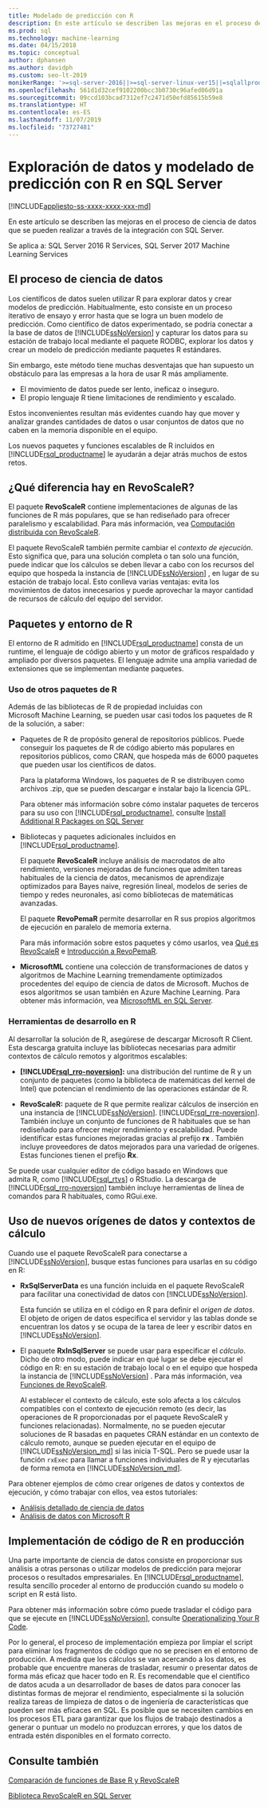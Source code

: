 ```yaml
---
title: Modelado de predicción con R
description: En este artículo se describen las mejoras en el proceso de ciencia de datos que se pueden realizar a través de la integración con SQL Server.
ms.prod: sql
ms.technology: machine-learning
ms.date: 04/15/2018
ms.topic: conceptual
author: dphansen
ms.author: davidph
ms.custom: seo-lt-2019
monikerRange: '>=sql-server-2016||>=sql-server-linux-ver15||=sqlallproducts-allversions'
ms.openlocfilehash: 561d1d32cef9102200bcc3b0730c96afed06d91a
ms.sourcegitcommit: 09ccd103bcad7312ef7c2471d50efd85615b59e8
ms.translationtype: HT
ms.contentlocale: es-ES
ms.lasthandoff: 11/07/2019
ms.locfileid: "73727481"
---
```

# <a name="data-exploration-and-predictive-modeling-with-r-in-sql-server"></a>Exploración de datos y modelado de predicción con R en SQL Server
[!INCLUDE[appliesto-ss-xxxx-xxxx-xxx-md](../../includes/appliesto-ss-xxxx-xxxx-xxx-md.md)]

En este artículo se describen las mejoras en el proceso de ciencia de datos que se pueden realizar a través de la integración con SQL Server.

Se aplica a: SQL Server 2016 R Services, SQL Server 2017 Machine Learning Services

## <a name="the-data-science-process"></a>El proceso de ciencia de datos

Los científicos de datos suelen utilizar R para explorar datos y crear modelos de predicción. Habitualmente, esto consiste en un proceso iterativo de ensayo y error hasta que se logra un buen modelo de predicción. Como científico de datos experimentado, se podría conectar a la base de datos de [!INCLUDE[ssNoVersion](../../includes/ssnoversion-md.md)] y capturar los datos para su estación de trabajo local mediante el paquete RODBC, explorar los datos y crear un modelo de predicción mediante paquetes R estándares.

Sin embargo, este método tiene muchas desventajas que han supuesto un obstáculo para las empresas a la hora de usar R más ampliamente. 

+ El movimiento de datos puede ser lento, ineficaz o inseguro.
+ El propio lenguaje R tiene limitaciones de rendimiento y escalado.

Estos inconvenientes resultan más evidentes cuando hay que mover y analizar grandes cantidades de datos o usar conjuntos de datos que no caben en la memoria disponible en el equipo.

Los nuevos paquetes y funciones escalables de R incluidos en [!INCLUDE[rsql_productname](../../includes/rsql-productname-md.md)] le ayudarán a dejar atrás muchos de estos retos. 

## <a name="whats-different-about-revoscaler"></a>¿Qué diferencia hay en RevoScaleR?

El paquete **RevoScaleR** contiene implementaciones de algunas de las funciones de R más populares, que se han rediseñado para ofrecer paralelismo y escalabilidad. Para más información, vea [Computación distribuida con RevoScaleR](https://docs.microsoft.com/machine-learning-server/r/how-to-revoscaler-distributed-computing).

El paquete RevoScaleR también permite cambiar el *contexto de ejecución*. Esto significa que, para una solución completa o tan solo una función, puede indicar que los cálculos se deben llevar a cabo con los recursos del equipo que hospeda la instancia de [!INCLUDE[ssNoVersion](../../includes/ssnoversion-md.md)] , en lugar de su estación de trabajo local. Esto conlleva varias ventajas: evita los movimientos de datos innecesarios y puede aprovechar la mayor cantidad de recursos de cálculo del equipo del servidor.

## <a name="r-environment-and-packages"></a>Paquetes y entorno de R

El entorno de R admitido en [!INCLUDE[rsql_productname](../../includes/rsql-productname-md.md)] consta de un runtime, el lenguaje de código abierto y un motor de gráficos respaldado y ampliado por diversos paquetes. El lenguaje admite una amplia variedad de extensiones que se implementan mediante paquetes.  

### <a name="using-other-r-packages"></a>Uso de otros paquetes de R

Además de las bibliotecas de R de propiedad incluidas con Microsoft Machine Learning, se pueden usar casi todos los paquetes de R de la solución, a saber:

+ Paquetes de R de propósito general de repositorios públicos. Puede conseguir los paquetes de R de código abierto más populares en repositorios públicos, como CRAN, que hospeda más de 6000 paquetes que pueden usar los científicos de datos.
  
  Para la plataforma Windows, los paquetes de R se distribuyen como archivos .zip, que se pueden descargar e instalar bajo la licencia GPL.  
  
  Para obtener más información sobre cómo instalar paquetes de terceros para su uso con [!INCLUDE[rsql_productname](../../includes/rsql-productname-md.md)], consulte [Install Additional R Packages on SQL Server](../../advanced-analytics/r/install-additional-r-packages-on-sql-server.md)  
  
+ Bibliotecas y paquetes adicionales incluidos en [!INCLUDE[rsql_productname](../../includes/rsql-productname-md.md)].   
  
     El paquete **RevoScaleR** incluye análisis de macrodatos de alto rendimiento, versiones mejoradas de funciones que admiten tareas habituales de la ciencia de datos, mecanismos de aprendizaje optimizados para Bayes naive, regresión lineal, modelos de series de tiempo y redes neuronales, así como bibliotecas de matemáticas avanzadas.  
  
     El paquete **RevoPemaR** permite desarrollar en R sus propios algoritmos de ejecución en paralelo de memoria externa.  
  
     Para más información sobre estos paquetes y cómo usarlos, vea [Qué es RevoScaleR](https://docs.microsoft.com/machine-learning-server/r/concept-what-is-revoscaler) e [Introducción a RevoPemaR](https://docs.microsoft.com/machine-learning-server/r/how-to-developer-pemar). 

+ **MicrosoftML** contiene una colección de transformaciones de datos y algoritmos de Machine Learning tremendamente optimizados procedentes del equipo de ciencia de datos de Microsoft. Muchos de esos algoritmos se usan también en Azure Machine Learning. Para obtener más información, vea [MicrosoftML en SQL Server](ref-r-microsoftml.md).

### <a name="r-development-tools"></a>Herramientas de desarrollo en R

Al desarrollar la solución de R, asegúrese de descargar Microsoft R Client. Esta descarga gratuita incluye las bibliotecas necesarias para admitir contextos de cálculo remotos y algoritmos escalables:

+ **[!INCLUDE[rsql_rro-noversion](../../includes/rsql-rro-noversion-md.md)]:** una distribución del runtime de R y un conjunto de paquetes (como la biblioteca de matemáticas del kernel de Intel) que potencian el rendimiento de las operaciones estándar de R.  
  
+ **RevoScaleR:** paquete de R que permite realizar cálculos de inserción en una instancia de [!INCLUDE[ssNoVersion](../../includes/ssnoversion-md.md)]. [!INCLUDE[rsql_rre-noversion](../../includes/rsql-rre-noversion-md.md)]. También incluye un conjunto de funciones de R habituales que se han rediseñado para ofrecer mejor rendimiento y escalabilidad. Puede identificar estas funciones mejoradas gracias al prefijo **rx** . También incluye proveedores de datos mejorados para una variedad de orígenes. Estas funciones tienen el prefijo **Rx**.

Se puede usar cualquier editor de código basado en Windows que admita R, como [!INCLUDE[rsql_rtvs](../../includes/rsql-rtvs-md.md)] o RStudio. La descarga de [!INCLUDE[rsql_rro-noversion](../../includes/rsql-rro-noversion-md.md)] también incluye herramientas de línea de comandos para R habituales, como RGui.exe.

## <a name="use-new-data-sources-and-compute-contexts"></a>Uso de nuevos orígenes de datos y contextos de cálculo

Cuando use el paquete RevoScaleR para conectarse a [!INCLUDE[ssNoVersion](../../includes/ssnoversion-md.md)], busque estas funciones para usarlas en su código en R:

+ **RxSqlServerData** es una función incluida en el paquete RevoScaleR para facilitar una conectividad de datos con [!INCLUDE[ssNoVersion](../../includes/ssnoversion-md.md)].
  
     Esta función se utiliza en el código en R para definir el *origen de datos*. El objeto de origen de datos especifica el servidor y las tablas donde se encuentran los datos y se ocupa de la tarea de leer y escribir datos en [!INCLUDE[ssNoVersion](../../includes/ssnoversion-md.md)].
  
-   El paquete **RxInSqlServer** se puede usar para especificar el *cálculo*.  Dicho de otro modo, puede indicar en qué lugar se debe ejecutar el código en R: en su estación de trabajo local o en el equipo que hospeda la instancia de [!INCLUDE[ssNoVersion](../../includes/ssnoversion-md.md)] .  Para más información, vea [Funciones de RevoScaleR](https://docs.microsoft.com/machine-learning-server/r-reference/revoscaler/revoscaler).
  
     Al establecer el contexto de cálculo, este solo afecta a los cálculos compatibles con el contexto de ejecución remoto (es decir, las operaciones de R proporcionadas por el paquete RevoScaleR y funciones relacionadas). Normalmente, no se pueden ejecutar soluciones de R basadas en paquetes CRAN estándar en un contexto de cálculo remoto, aunque se pueden ejecutar en el equipo de [!INCLUDE[ssNoVersion_md](../../includes/ssnoversion-md.md)] si las inicia T-SQL. Pero se puede usar la función `rxExec` para llamar a funciones individuales de R y ejecutarlas de forma remota en [!INCLUDE[ssNoVersion_md](../../includes/ssnoversion-md.md)].

Para obtener ejemplos de cómo crear orígenes de datos y contextos de ejecución, y cómo trabajar con ellos, vea estos tutoriales:

+ [Análisis detallado de ciencia de datos](../../advanced-analytics/tutorials/deepdive-data-science-deep-dive-using-the-revoscaler-packages.md)  
+  [Análisis de datos con Microsoft R](https://docs.microsoft.com/machine-learning-server/r/how-to-introduction)

## <a name="deploy-r-code-to-production"></a>Implementación de código de R en producción

Una parte importante de ciencia de datos consiste en proporcionar sus análisis a otras personas o utilizar modelos de predicción para mejorar procesos o resultados empresariales. En [!INCLUDE[rsql_productname](../../includes/rsql-productname-md.md)], resulta sencillo proceder al entorno de producción cuando su modelo o script en R está listo.

Para obtener más información sobre cómo puede trasladar el código para que se ejecute en [!INCLUDE[ssNoVersion](../../includes/ssnoversion-md.md)], consulte [Operationalizing Your R Code](../../advanced-analytics/r/operationalizing-your-r-code.md).

Por lo general, el proceso de implementación empieza por limpiar el script para eliminar los fragmentos de código que no se precisen en el entorno de producción. A medida que los cálculos se van acercando a los datos, es probable que encuentre maneras de trasladar, resumir o presentar datos de forma más eficaz que hacer todo en R. Es recomendable que el científico de datos acuda a un desarrollador de bases de datos para conocer las distintas formas de mejorar el rendimiento, especialmente si la solución realiza tareas de limpieza de datos o de ingeniería de características que pueden ser más eficaces en SQL. Es posible que se necesiten cambios en los procesos ETL para garantizar que los flujos de trabajo destinados a generar o puntuar un modelo no produzcan errores, y que los datos de entrada estén disponibles en el formato correcto.

## <a name="see-also"></a>Consulte también

[Comparación de funciones de Base R y RevoScaleR](https://docs.microsoft.com/machine-learning-server/r-reference/revoscaler/revoscaler-compared-to-base-r)

[Biblioteca RevoScaleR en SQL Server](ref-r-revoscaler.md)
